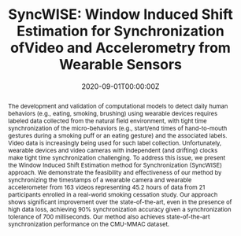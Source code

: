 ---
title: "SyncWISE: Window Induced Shift Estimation for Synchronization ofVideo and Accelerometry from Wearable Sensors"
authors:
- shibo
- nabil
author_notes:
- ""
date: "2020-09-01T00:00:00Z"
doi: "https://dl.acm.org/doi/10.1145/3411824"

# Schedule page publish date (NOT publication's date).
publishDate: "2020-10-11T00:00:00Z"

# Publication type.
# Legend: 0 = Uncategorized; 1 = Conference paper; 2 = Journal article;
# 3 = Preprint / Working Paper; 4 = Report; 5 = Book; 6 = Book section;
# 7 = Thesis; 8 = Patent
publication_types: ["2"]

# Publication name and optional abbreviated publication name.
publication: "2020 ACM International Joint Conference on Pervasive and Ubiquitous Computing (ubicomp 2020)."
publication_short: ""

abstract: "The development and validation of computational models to detect daily human behaviors (e.g., eating, smoking, brushing)
using wearable devices requires labeled data collected from the natural field environment, with tight time synchronization
of the micro-behaviors (e.g., start/end times of hand-to-mouth gestures during a smoking puff or an eating gesture) and
the associated labels. Video data is increasingly being used for such label collection. Unfortunately, wearable devices and
video cameras with independent (and drifting) clocks make tight time synchronization challenging. To address this issue,
we present the Window Induced Shift Estimation method for Synchronization (SyncWISE) approach. We demonstrate the
feasibility and effectiveness of our method by synchronizing the timestamps of a wearable camera and wearable accelerometer
from 163 videos representing 45.2 hours of data from 21 participants enrolled in a real-world smoking cessation study. Our
approach shows significant improvement over the state-of-the-art, even in the presence of high data loss, achieving 90%
synchronization accuracy given a synchronization tolerance of 700 milliseconds. Our method also achieves state-of-the-art
synchronization performance on the CMU-MMAC dataset.
"

# Summary. An optional shortened abstract.
summary: ""


tags:
- health
- wearable
- eating
- sensor
- machinelearning

featured: true

# links:
# - name: ""
#   url: ""
url_pdf: media/papers/68.pdf
url_code: 'https://github.com/HAbitsLab/SyncWISE/'
url_dataset: 'https://doi.org/10.5281/zenodo.4029502'
url_poster: ''
url_project: 'http://syncwiseproject.info/'
url_slides: ''
url_source: 'http://ubicomp.org/ubicomp2020/'
url_video: 'https://www.youtube.com/watch?v=QA1srp0Iv64'

# Featured image
# To use, add an image named `featured.jpg/png` to your page's folder.
image:
  placement: 1
  caption: ""
  focal_point: "Center"
  preview_only: false

# Associated Projects (optional).
#   Associate this publication with one or more of your projects.
#   Simply enter your project's folder or file name without extension.
#   E.g. `internal-project` references `content/project/internal-project/index.md`.
#   Otherwise, set `projects: []`.
projects: [syncwise]

# Slides (optional).
#   Associate this publication with Markdown slides.
#   Simply enter your slide deck's filename without extension.
#   E.g. `slides: "example"` references `content/slides/example/index.md`.
#   Otherwise, set `slides: ""`.
slides: ""
---